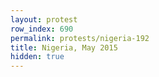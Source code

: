 ```yaml
---
layout: protest
row_index: 690
permalink: protests/nigeria-192
title: Nigeria, May 2015
hidden: true
---
```

